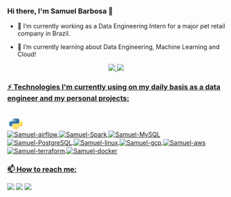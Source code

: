 ### Hi there, I'm Samuel Barbosa 👋 

- 🔭 I’m currently working as a Data Engineering Intern for a major pet retail company in Brazil.

- 🌱 I’m currently learning about Data Engineering, Machine Learning and Cloud!

<div align="center">
  <a href="https://github.com/samuel2pb">
  <img height="180em" src="https://github-readme-stats.vercel.app/api?username=samuel2pb&show_icons=true&theme=dracula&include_all_commits=true&count_private=true"/>
  <img height="180em" src="https://github-readme-stats.vercel.app/api/top-langs/?username=samuel2pb&layout=compact&langs_count=7&theme=dracula"/>
</div>

### ⚡ Technologies I'm currently using on my daily basis as a data engineer and my personal projects:

<div style="display: inline_block"><br>
  <img align="center" alt="Samuel-Python" height="30" width="40" src="https://raw.githubusercontent.com/devicons/devicon/master/icons/python/python-original.svg">
</div>
  <img align="center" alt="Samuel-airflow" height="30" width="40" xmlns="http://www.w3.org/2000/svg">
</div>
  <img align="center" alt="Samuel-Spark" height="30" width="40" src="https://spark.apache.org/images/spark-logo-trademark.png">
</div>
  <img align="center" alt="Samuel-MySQL" height="30" width="40" src="https://cdn.jsdelivr.net/gh/devicons/devicon/icons/mysql/mysql-original-wordmark.svg">
</div>
  <img align="center" alt="Samuel-PostgreSQL" height="30" width="40" src="https://cdn.jsdelivr.net/gh/devicons/devicon/icons/postgresql/postgresql-plain-wordmark.svg">
</div>
  <img align="center" alt="Samuel-linux" height="30" width="40" src="https://cdn.jsdelivr.net/gh/devicons/devicon/icons/linux/linux-original.svg">
</div>
  <img align="center" alt="Samuel-gcp" height="30" width="40" src="https://cdn.jsdelivr.net/gh/devicons/devicon/icons/googlecloud/googlecloud-original-wordmark.svg">
</div>
  <img align="center" alt="Samuel-aws" height="30" width="40" src="https://cdn.jsdelivr.net/gh/devicons/devicon/icons/amazonwebservices/amazonwebservices-original-wordmark.svg">
</div>
  <img align="center" alt="Samuel-terraform" height="30" width="40" src="https://cdn.jsdelivr.net/gh/devicons/devicon/icons/terraform/terraform-original-wordmark.svg">
</div>
  <img align="center" alt="Samuel-docker" height="30" width="40" src="https://cdn.jsdelivr.net/gh/devicons/devicon/icons/docker/docker-plain-wordmark.svg">
</div>     

### 📫 How to reach me: 
  
<div> 
  <a href = "mailto:samuelpedropbarbosa@gmail.com"><img src="	https://img.shields.io/badge/Gmail-D14836?style=for-the-badge&logo=gmail&logoColor=white" target="_blank"></a>
  <a href="https://www.linkedin.com/in/samuel2pb/" target="_blank"><img src="https://img.shields.io/badge/-LinkedIn-%230077B5?style=for-the-badge&logo=linkedin&logoColor=white" target="_blank"></a>
  <a href="https://wa.me/5511932259543" target="_blank"><img src="https://img.shields.io/badge/WhatsApp-25D366?style=for-the-badge&logo=whatsapp&logoColor=white" target="_blank"></a>
  
<!--
**samuel2pb/samuel2pb** is a ✨ _special_ ✨ repository because its `README.md` (this file) appears on your GitHub profile.
Here are some ideas to get you started:
- 🔭 I’m currently working on ...
- 🌱 I’m currently learning ...
- 👯 I’m looking to collaborate on ...
- 🤔 I’m looking for help with ...
- 💬 Ask me about ...
- 📫 How to reach me: ...
- 😄 Pronouns: ...
- ⚡ Fun fact: ...
-->
